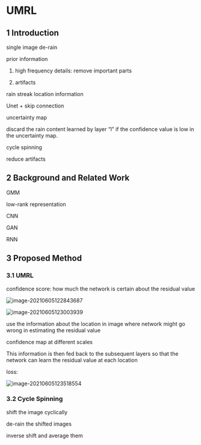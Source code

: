 # UMRL

## 1 Introduction

single image de-rain

prior information

1. high frequency details: remove important parts

2. artifacts

rain streak location information

Unet + skip connection

uncertainty map

discard the rain content learned by layer “l” if the confidence value is low in the uncertainty map.



cycle spinning

reduce artifacts

## 2 Background and Related Work

GMM

low-rank representation

CNN

GAN

RNN

## 3 Proposed Method

### 3.1 UMRL

confidence score: how much the network is certain about the residual value

![image-20210605122843687](C:\Users\wst\AppData\Roaming\Typora\typora-user-images\image-20210605122843687.png)

![image-20210605123003939](C:\Users\wst\AppData\Roaming\Typora\typora-user-images\image-20210605123003939.png)

use the information about the location in image where network might go wrong in estimating the residual value

confidence map at different scales

This information is then fed back to the subsequent layers so that the network can learn the residual value at each location

loss:

![image-20210605123518554](C:\Users\wst\AppData\Roaming\Typora\typora-user-images\image-20210605123518554.png)

### 3.2 Cycle Spinning

shift the image cyclically

de-rain the shifted images

inverse shift and average them

